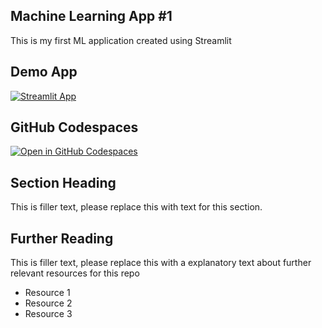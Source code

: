## Machine Learning App #1 

This is my first ML application created using Streamlit

## Demo App

[![Streamlit App](https://static.streamlit.io/badges/streamlit_badge_black_white.svg)](https://krs-machinelearningapp1.streamlit.app/)

## GitHub Codespaces

[![Open in GitHub Codespaces](https://github.com/codespaces/badge.svg)](https://codespaces.new/streamlit/app-starter-kit?quickstart=1)

## Section Heading

This is filler text, please replace this with text for this section.

## Further Reading

This is filler text, please replace this with a explanatory text about further relevant resources for this repo
- Resource 1
- Resource 2
- Resource 3
